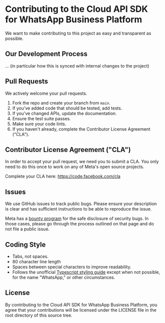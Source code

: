 # Contributing to the Cloud API SDK for WhatsApp Business Platform

We want to make contributing to this project as easy and transparent as
possible.

## Our Development Process

... (in particular how this is synced with internal changes to the project)

## Pull Requests

We actively welcome your pull requests.

1. Fork the repo and create your branch from `main`.
2. If you've added code that should be tested, add tests.
3. If you've changed APIs, update the documentation.
4. Ensure the test suite passes.
5. Make sure your code lints.
6. If you haven't already, complete the Contributor License Agreement ("CLA").

## Contributor License Agreement ("CLA")

In order to accept your pull request, we need you to submit a CLA. You only need
to do this once to work on any of Meta's open source projects.

Complete your CLA here: <https://code.facebook.com/cla>

## Issues

We use GitHub issues to track public bugs. Please ensure your description is
clear and has sufficient instructions to be able to reproduce the issue.

Meta has a [bounty program](https://www.facebook.com/whitehat/) for the safe
disclosure of security bugs. In those cases, please go through the process
outlined on that page and do not file a public issue.

## Coding Style

- Tabs, not spaces.
- 80 character line length
- Spaces between special characters to improve readability.
- Follows the unofficial [Typescript styling guide](https://google.github.io/styleguide/tsguide.html#identifiers) except when not possible, for the name "WhatsApp," or other circumstances.

## License

By contributing to the Cloud API SDK for WhatsApp Business Platform, you agree
that your contributions will be licensed under the LICENSE file in the root
directory of this source tree.
